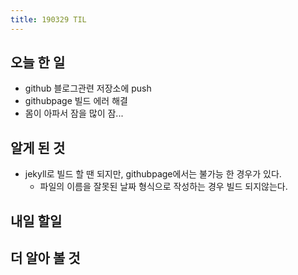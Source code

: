 ```yaml
---
title: 190329 TIL
---
```

## 오늘 한 일
- github 블로그관련 저장소에 push
- githubpage 빌드 에러 해결
- 몸이 아파서 잠을 많이 잠...
## 알게 된 것
- jekyll로 빌드 할 땐 되지만, githubpage에서는 불가능 한 경우가 있다.
    - 파일의 이름을 잘못된 날짜 형식으로 작성하는 경우 빌드 되지않는다.
## 내일 할일

## 더 알아 볼 것
